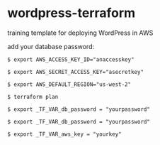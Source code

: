 # wordpress-terraform

training template for deploying WordPress in AWS



add your database password:

`$ export AWS_ACCESS_KEY_ID="anaccesskey"`

`$ export AWS_SECRET_ACCESS_KEY="asecretkey"`

`$ export AWS_DEFAULT_REGION="us-west-2"`

`$ terraform plan`

```$ export _TF_VAR_db_password = "yourpassword"```

```$ export _TF_VAR_db_password = "yourpassword"```

```$ export _TF_VAR_aws_key = "yourkey"```


